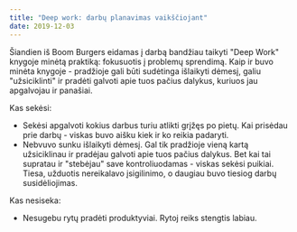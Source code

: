 ```yaml
---
title: "Deep work: darbų planavimas vaikščiojant"
date: 2019-12-03
---
```


Šiandien iš Boom Burgers eidamas į darbą bandžiau taikyti "Deep Work" knygoje
minėtą praktiką: fokusuotis į problemų sprendimą. Kaip ir buvo minėta knygoje -
pradžioje gali būti sudėtinga išlaikyti dėmesį, galiu "užsiciklinti" ir
pradėti galvoti apie tuos pačius dalykus, kuriuos jau apgalvojau ir panašiai.

Kas sekėsi:
- Sekėsi apgalvoti kokius darbus turiu atlikti grįžęs po pietų. Kai prisėdau
  prie darbų - viskas buvo aišku kiek ir ko reikia padaryti.
- Nebvuvo sunku išlaikyti dėmesį. Gal tik pradžioje vieną kartą užsiciklinau ir
  pradėjau galvoti apie tuos pačius dalykus. Bet kai tai supratau ir "stebėjau"
  save kontroliuodamas - viskas sekėsi puikiai. Tiesa, užduotis nereikalavo
  įsigilinimo, o daugiau buvo tiesiog darbų susidėliojimas.

Kas nesiseka:
- Nesugebu rytų pradėti produktyviai. Rytoj reiks stengtis labiau.
